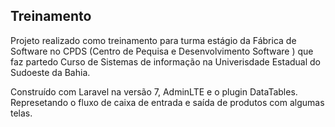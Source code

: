 
## Treinamento 

Projeto realizado como treinamento para turma estágio da Fábrica de Software no CPDS (Centro de Pequisa e Desenvolvimento Software ) que faz partedo Curso de Sistemas de informação na Univerisdade Estadual do Sudoeste da Bahia.

Construído com Laravel na versão 7, AdminLTE e o plugin DataTables. Represetando o fluxo de caixa de entrada e saída de produtos com algumas telas.



